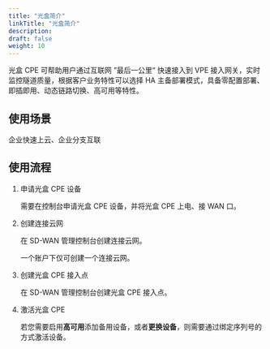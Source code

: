 ```yaml
---
title: "光盒简介"
linkTitle: "光盒简介"
description:
draft: false
weight: 10
---
```


光盒 CPE 可帮助用户通过互联网 ”最后一公里“ 快速接入到 VPE 接入网关，实时监控隧道质量，根据客户业务特性可以选择 HA 主备部署模式，具备零配置部署、即插即用、动态链路切换、高可用等特性。

## 使用场景

企业快速上云、企业分支互联

## 使用流程

1. 申请光盒 CPE 设备

   需要在控制台申请光盒 CPE 设备，并将光盒 CPE 上电、接 WAN 口。

1. 创建连接云网

   在 SD-WAN 管理控制台创建连接云网。

   一个账户下仅可创建一个连接云网。

3. 创建光盒 CPE 接入点

   在 SD-WAN 管理控制台创建光盒 CPE 接入点。

4. 激活光盒 CPE

   若您需要启用**高可用**添加备用设备，或者**更换设备**，则需要通过绑定序列号的方式激活设备。
